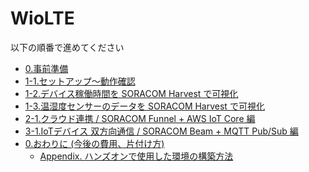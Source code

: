 # WioLTE

以下の順番で進めてください

- <a href="0/prepare" target="_blank">0.事前準備</a>
- [1-1.セットアップ〜動作確認](1/1-setup)
- [1-2.デバイス稼働時間を SORACOM Harvest で可視化](1/2-uptime)
- [1-3.温湿度センサーのデータを SORACOM Harvest で可視化](1/3-sensor)
- [2-1.クラウド連携 / SORACOM Funnel + AWS IoT Core 編](2/1-soracom-funnel+aws-iot-core)
- [3-1.IoTデバイス 双方向通信 / SORACOM Beam + MQTT Pub/Sub 編](3/1-beam-mqtt)
- <a href="0/closing" target="_blank">0.おわりに (今後の費用、片付け方)</a>
    - [Appendix. ハンズオンで使用した環境の構築方法](0/appendix#aws-iot-core)
